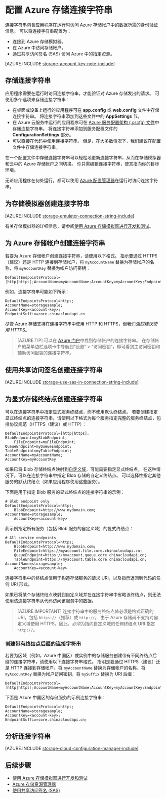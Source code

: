 ﻿<properties
    pageTitle="为 Azure 存储配置连接字符串 | Azure"
    description="为 Azure 存储帐户配置连接字符串。 连接字符串包含在运行时从应用程序访问 Azure 存储帐户所需的身份验证信息。"
    services="storage"
    documentationcenter=""
    author="mmacy"
    manager="timlt"
    editor="tysonn"
    translationtype="Human Translation" />
<tags
    ms.assetid="ecb0acb5-90a9-4eb2-93e6-e9860eda5e53"
    ms.service="storage"
    ms.workload="storage"
    ms.tgt_pltfrm="na"
    ms.devlang="na"
    ms.topic="article"
    ms.date="04/12/2017"
    wacn.date="05/02/2017"
    ms.author="marsma"
    ms.sourcegitcommit="78da854d58905bc82228bcbff1de0fcfbc12d5ac"
    ms.openlocfilehash="8841a1e53c9ee62f384e3da4ab5d60e704ab13a0"
    ms.lasthandoff="04/22/2017" />

# <a name="configure-azure-storage-connection-strings"></a>配置 Azure 存储连接字符串

连接字符串包含应用程序在运行时访问 Azure 存储帐户中的数据所需的身份验证信息。 可以将连接字符串配置为：

* 连接到 Azure 存储模拟器。
* 在 Azure 中访问存储帐户。
* 通过共享访问签名 (SAS) 访问 Azure 中的指定资源。

[AZURE.INCLUDE [storage-account-key-note-include](../../includes/storage-account-key-note-include.md)]

## <a name="storing-your-connection-string"></a>存储连接字符串
应用程序需要在运行时访问连接字符串，才能验证对 Azure 存储发出的请求。 可使用多个选项来存储连接字符串：

* 在桌面或设备上运行的应用程序可在 **app.config** 或 **web.config** 文件中存储连接字符串。 将连接字符串添加到这些文件中的 **AppSettings** 节。
* 在 Azure 云服务中运行的应用程序可在 [Azure 服务配置架构 (.cscfg) 文件](https://msdn.microsoft.com/zh-cn/library/ee758710.aspx)中存储连接字符串。 将连接字符串添加到服务配置文件的 **ConfigurationSettings** 部分。
* 可以直接在代码中使用连接字符串。 但是，在大多数情况下，我们建议在配置文件中存储连接字符串。

在一个配置文件中存储连接字符串可以轻松地更新连接字符串，从而在存储模拟器和云中的 Azure 存储帐户之间切换。 你只需编辑连接字符串，使其指向你的目标环境。

无论应用程序在何处运行，都可以使用 [Azure 配置管理器](https://www.nuget.org/packages/Microsoft.WindowsAzure.ConfigurationManager/)在运行时访问连接字符串。

## <a name="create-a-connection-string-for-the-storage-emulator"></a>为存储模拟器创建连接字符串
[AZURE.INCLUDE [storage-emulator-connection-string-include](../../includes/storage-emulator-connection-string-include.md)]

有关存储模拟器的详细信息，请参阅[使用 Azure 存储模拟器进行开发和测试](/documentation/articles/storage-use-emulator/)。

## <a name="create-a-connection-string-for-an-azure-storage-account"></a>为 Azure 存储帐户创建连接字符串
若要为 Azure 存储帐户创建连接字符串，请使用以下格式。 指示要通过 HTTPS（建议）还是 HTTP 连接到存储帐户，将 `myAccountName` 替换为存储帐户的名称，将 `myAccountKey` 替换为帐户访问密钥：

    DefaultEndpointsProtocol=[http|https];AccountName=myAccountName;AccountKey=myAccountKey;EndpointSuffix=core.chinacloudapi.cn

例如，连接字符串可能如下所示：
 
	DefaultEndpointsProtocol=https;
	AccountName=storagesample;
	AccountKey=<account-key>;
	EndpointSuffix=core.chinacloudapi.cn

尽管 Azure 存储支持在连接字符串中使用 HTTP 和 HTTPS，但我们*强烈建议使用 HTTPS*。

> [AZURE.TIP]
> 可以在 [Azure 门户](https://portal.azure.cn)中找到存储帐户的连接字符串。 在存储帐户的菜单边栏选项卡中导航到“设置” > “访问密钥”，即可看到主访问密钥和辅助访问密钥的连接字符串。
>

## <a name="create-a-connection-string-using-a-shared-access-signature"></a>使用共享访问签名创建连接字符串
[AZURE.INCLUDE [storage-use-sas-in-connection-string-include](../../includes/storage-use-sas-in-connection-string-include.md)]

## <a name="create-a-connection-string-for-an-explicit-storage-endpoint"></a>为显式存储终结点创建连接字符串
可以在连接字符串中指定显式服务终结点，而不使用默认终结点。 若要创建指定显式终结点的连接字符串，请使用以下格式为每个服务指定完整的服务终结点，包括协议规范（HTTPS（建议）或 HTTP）：

	DefaultEndpointsProtocol=[http|https];
	BlobEndpoint=myBlobEndpoint;
    	FileEndpoint=myFileEndpoint;
	QueueEndpoint=myQueueEndpoint;
	TableEndpoint=myTableEndpoint;
	AccountName=myAccountName;
	AccountKey=myAccountKey

如果已将 Blob 存储终结点映射到[自定义域](/documentation/articles/storage-custom-domain-name/)，可能需要指定显式终结点。 在这种情况下，可以在连接字符串中指定 Blob 存储的自定义终结点。 可以选择性指定其他服务的默认终结点（如果应用程序使用这些服务）。

下面是用于指定 Blob 服务的显式终结点的连接字符串的示例：

	# Blob endpoint only
	DefaultEndpointsProtocol=https;
    	BlobEndpoint=http://www.mydomain.com;
	AccountName=storagesample;
    	AccountKey=<account-key>

此示例指定所有服务（包括 Blob 服务的自定义域）的显式终结点：

	# All service endpoints
	DefaultEndpointsProtocol=https;
    	BlobEndpoint=http://www.mydomain.com;
    	FileEndpoint=https://myaccount.file.core.chinacloudapi.cn;
    	QueueEndpoint=https://myaccount.queue.core.chinacloudapi.cn;
    	TableEndpoint=https://myaccount.table.core.chinacloudapi.cn;
	AccountName=storagesample;
    	AccountKey=<account-key>

连接字符串中的终结点值用于构造存储服务的请求 URI，以及指示返回到代码的任何 URI 形式。

如果已将某个存储终结点映射到自定义域并在连接字符串中省略该终结点，则无法使用该连接字符串从代码访问该服务中的数据。

> [AZURE.IMPORTANT]
> 连接字符串中的服务终结点值必须是格式正确的 URI，包括 `https://`（推荐）或 `http://`。 由于 Azure 存储尚不支持对自定义域使用 HTTPS，因此，*必须*为指向自定义域的任何终结点 URI 指定 `http://`。
>

### <a name="create-a-connection-string-with-an-endpoint-suffix"></a>创建带有终结点后缀的连接字符串
若要为区域（例如，Azure 中国区）或实例中的存储服务创建带有不同终结点后缀的连接字符串，请使用以下连接字符串格式。 指明是要通过 HTTPS（建议）还是 HTTP 连接到存储帐户，将 `myAccountName` 替换为存储帐户的名称，将 `myAccountKey` 替换为帐户访问密钥，将 `mySuffix` 替换为 URI 后缀：


	DefaultEndpointsProtocol=[http|https];AccountName=myAccountName;AccountKey=myAccountKey;EndpointSuffix=mySuffix;

下面是 Azure 中国区的存储服务的示例连接字符串：

	DefaultEndpointsProtocol=https;
	AccountName=storagesample;
	AccountKey=<account-key>;
	EndpointSuffix=core.chinacloudapi.cn;

## <a name="parsing-a-connection-string"></a>分析连接字符串
[AZURE.INCLUDE [storage-cloud-configuration-manager-include](../../includes/storage-cloud-configuration-manager-include.md)]

## <a name="next-steps"></a>后续步骤
* [使用 Azure 存储模拟器进行开发和测试](/documentation/articles/storage-use-emulator/)
* [Azure 存储资源管理器](/documentation/articles/storage-explorers/)
* [使用共享访问签名 (SAS)](/documentation/articles/storage-dotnet-shared-access-signature-part-1/)
<!--Update_Description:update urls in code block, add http prefix;add anchors to sub titles-->
